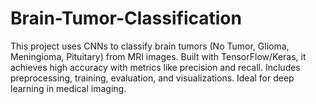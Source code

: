 # Brain-Tumor-Classification
This project uses CNNs to classify brain tumors (No Tumor, Glioma, Meningioma, Pituitary) from MRI images. Built with TensorFlow/Keras, it achieves high accuracy with metrics like precision and recall. Includes preprocessing, training, evaluation, and visualizations. Ideal for deep learning in medical imaging.
